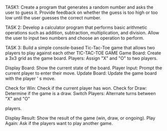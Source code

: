 TASK1:
Create a program that generates a random number and asks the
user to guess it. Provide feedback on whether the guess is too
high or too low until the user guesses the correct number.

TASK 2:
Develop a calculator program that performs basic arithmetic
operations such as addition, subtraction, multiplication, and
division. Allow the user to input two numbers and choose an
operation to perform.

TASK 3:
Build a simple console-based Tic-Tac-Toe game that
allows two players to play against each other
TIC-TAC-TOE GAME
Game Board: Create a 3x3 grid as the game board.
Players: Assign
"X"
and "O" to two players.

Display Board: Show the current state of the board.
Player Input: Prompt the current player to enter their move.
Update Board: Update the game board with the player
'
s move.

Check for Win: Check if the current player has won.
Check for Draw: Determine if the game is a draw.
Switch Players: Alternate turns between
"X"
and "O"

players.

Display Result: Show the result of the game (win, draw, or ongoing).
Play Again: Ask if the players want to play another game.
